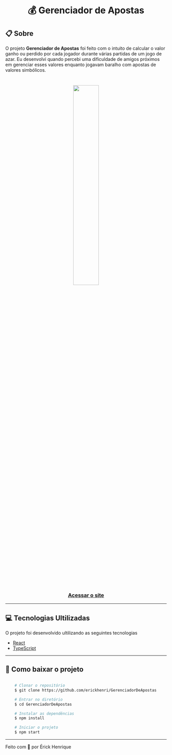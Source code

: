 <h1 align="center">
💰 Gerenciador de Apostas
</h1>

## 📋 Sobre

O projeto **Gerenciador de Apostas** foi feito com o intuito de calcular o valor ganho ou perdido por cada jogador durante várias partidas de um jogo de azar. Eu desenvolvi quando percebi uma dificuldade de amigos próximos em gerenciar esses valores enquanto jogavam baralho com apostas de valores simbólicos.

<h1 align="center">
    <img  
        width="40%"       
        src="./public/Site_gerenciador_de_apostas.gif"
    />
</h1>

<h3 align="center">
    <a target="_blank" href="https://gerenciador-de-apostas-fwi3.vercel.app/">Acessar o site</a>
</h3>

---

## 💻 Tecnologias Ultilizadas

O projeto foi desenvolvido ultilizando as seguintes tecnologias

- [React](https://reactjs.org)
- [TypeScript](https://www.typescriptlang.org/)

---

## 📁 Como baixar o projeto

```bash

    # Clonar o repositório
    $ git clone https://github.com/erickhenri/GerenciadorDeApostas

    # Entrar no diretório
    $ cd GerenciadorDeApostas

    # Instalar as dependências
    $ npm install

    # Iniciar o projeto
    $ npm start
```
---
Feito com 💙 por Érick Henrique

